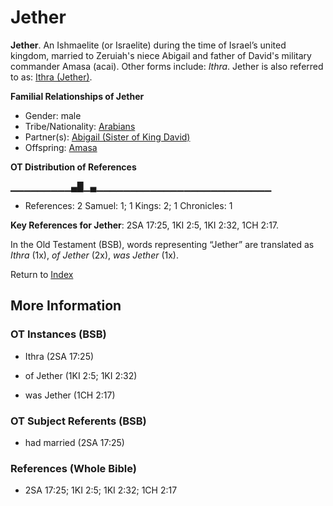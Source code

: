 # Jether
**Jether**. 
An Ishmaelite (or Israelite) during the time of Israel’s united kingdom, married to Zeruiah's niece Abigail and father of David's military commander Amasa (acai). 
Other forms include: 
*Ithra*. 
Jether is also referred to as: 
[Ithra (Jether)](Ithra.md). 




**Familial Relationships of Jether**


* Gender: male
* Tribe/Nationality: [Arabians](../../../groups/md/acai/Arabia.md)
* Partner(s): [Abigail (Sister of King David)](Abigail.2.md)
* Offspring: [Amasa](Amasa.md)


**OT Distribution of References**

▁▁▁▁▁▁▁▁▁▄█▁▄▁▁▁▁▁▁▁▁▁▁▁▁▁▁▁▁▁▁▁▁▁▁▁▁▁▁
* References: 2 Samuel: 1; 1 Kings: 2; 1 Chronicles: 1



**Key References for Jether**: 
2SA 17:25, 1KI 2:5, 1KI 2:32, 1CH 2:17. 


In the Old Testament (BSB), words representing “Jether” are translated as 
*Ithra* (1x), *of Jether* (2x), *was Jether* (1x). 




Return to [Index](00-Index.md)

## More Information

### OT Instances (BSB)

* Ithra (2SA 17:25)

* of Jether (1KI 2:5; 1KI 2:32)

* was Jether (1CH 2:17)



### OT Subject Referents (BSB)

* had married (2SA 17:25)



### References (Whole Bible)

* 2SA 17:25; 1KI 2:5; 1KI 2:32; 1CH 2:17




